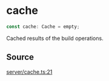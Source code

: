 # cache

```ts
const cache: Cache = empty;
```

Cached results of the build operations.

## Source

[server/cache.ts:21](https://github.com/Elringus/Imgit/blob/157689c/src/server/cache.ts#L21)
